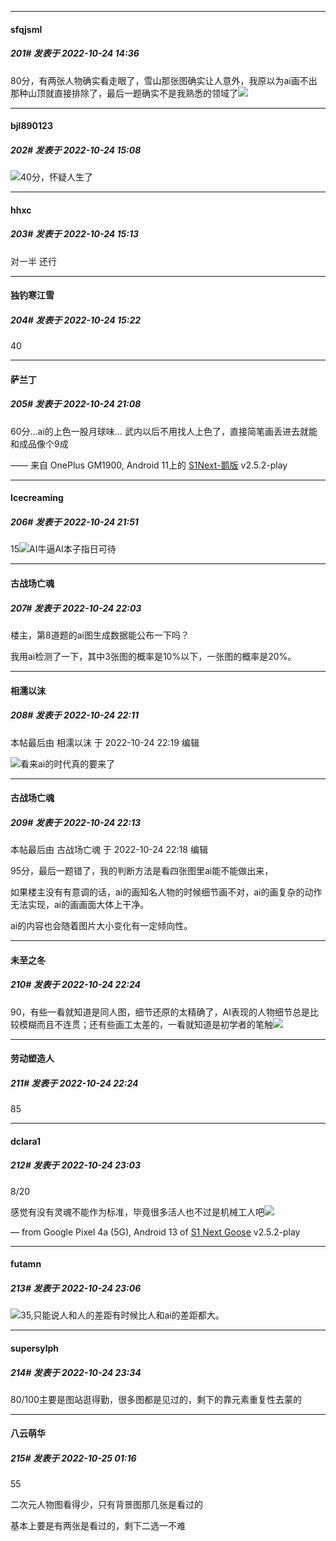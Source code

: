 

*****

####  sfqjsml  
##### 201#       发表于 2022-10-24 14:36

80分，有两张人物确实看走眼了，雪山那张图确实让人意外，我原以为ai画不出那种山顶就直接排除了，最后一题确实不是我熟悉的领域了<img src="https://static.saraba1st.com/image/smiley/face2017/068.png" referrerpolicy="no-referrer">



*****

####  bjl890123  
##### 202#       发表于 2022-10-24 15:08

<img src="https://static.saraba1st.com/image/smiley/face2017/001.png" referrerpolicy="no-referrer">40分，怀疑人生了



*****

####  hhxc  
##### 203#       发表于 2022-10-24 15:13

对一半 还行



*****

####  独钓寒江雪  
##### 204#       发表于 2022-10-24 15:22

40



*****

####  萨兰丁  
##### 205#       发表于 2022-10-24 21:08

60分…ai的上色一股月球味…
武内以后不用找人上色了，直接简笔画丢进去就能和成品像个9成

—— 来自 OnePlus GM1900, Android 11上的 [S1Next-鹅版](https://github.com/ykrank/S1-Next/releases) v2.5.2-play



*****

####  Icecreaming  
##### 206#       发表于 2022-10-24 21:51

15<img src="https://static.saraba1st.com/image/smiley/face2017/001.png" referrerpolicy="no-referrer">AI牛逼AI本子指日可待



*****

####  古战场亡魂  
##### 207#       发表于 2022-10-24 22:03

楼主，第8道题的ai图生成数据能公布一下吗？

我用ai检测了一下，其中3张图的概率是10%以下，一张图的概率是20%。



*****

####  相濡以沫  
##### 208#       发表于 2022-10-24 22:11

 本帖最后由 相濡以沫 于 2022-10-24 22:19 编辑 

<img src="https://static.saraba1st.com/image/smiley/face2017/067.png" referrerpolicy="no-referrer">看来ai的时代真的要来了

*****

####  古战场亡魂  
##### 209#       发表于 2022-10-24 22:13

 本帖最后由 古战场亡魂 于 2022-10-24 22:18 编辑 

95分，最后一题错了，我的判断方法是看四张图里ai能不能做出来，

如果楼主没有有意调的话，ai的画知名人物的时候细节画不对，ai的画复杂的动作无法实现，ai的画画面大体上干净。

ai的内容也会随着图片大小变化有一定倾向性。



*****

####  未至之冬  
##### 210#       发表于 2022-10-24 22:24

90，有些一看就知道是同人图，细节还原的太精确了，AI表现的人物细节总是比较模糊而且不连贯；还有些画工太差的，一看就知道是初学者的笔触<img src="https://static.saraba1st.com/image/smiley/face2017/043.png" referrerpolicy="no-referrer">



*****

####  劳动塑造人  
##### 211#       发表于 2022-10-24 22:24

85



*****

####  dclara1  
##### 212#       发表于 2022-10-24 23:03

8/20

感觉有没有灵魂不能作为标准，毕竟很多活人也不过是机械工人吧<img src="https://static.saraba1st.com/image/smiley/face2017/044.png" referrerpolicy="no-referrer">

— from Google Pixel 4a (5G), Android 13 of [S1 Next Goose](https://pan.baidu.com/s/1mi43uRm) v2.5.2-play

*****

####  futamn  
##### 213#       发表于 2022-10-24 23:06

<img src="https://static.saraba1st.com/image/smiley/face2017/067.png" referrerpolicy="no-referrer">35,只能说人和人的差距有时候比人和ai的差距都大。



*****

####  supersylph  
##### 214#       发表于 2022-10-24 23:34

80/100主要是图站逛得勤，很多图都是见过的，剩下的靠元素重复性去蒙的



*****

####  八云萌华  
##### 215#       发表于 2022-10-25 01:16

55

二次元人物图看得少，只有背景图那几张是看过的

基本上要是有两张是看过的，剩下二选一不难

